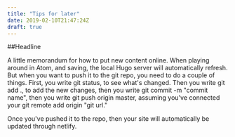 ```yaml
---
title: "Tips for later"
date: 2019-02-10T21:47:24Z
draft: true
---
```


##Headline

A little memorandum for how to put new content online. When playing around in Atom, and saving, the local Hugo server will automatically refresh. But when you want to push it to the git repo,
you need to do a couple of things. First, you write git status, to see what's changed. Then you write git add ., to add the new changes, then you write git commit -m "commit name", then you write git push origin master, assuming you've connected your git remote add origin "git url."

Once you've pushed it to the repo, then your site will automatically be updated through netlify.
